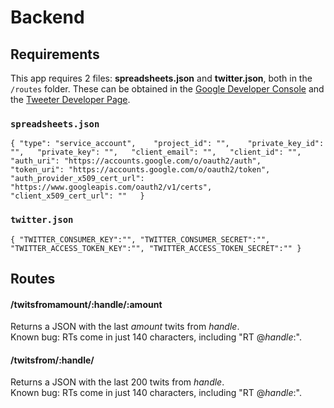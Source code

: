 # Backend
## Requirements
This app requires 2 files: **spreadsheets.json** and **twitter.json**, both in the `/routes` folder. These can be obtained in the [Google Developer Console](https://console.developers.google.com/) and the [Tweeter Developer Page](https://developer.twitter.com/).
### `spreadsheets.json`
`{
  "type": "service_account",   
  "project_id": "",   
  "private_key_id": "",  
  "private_key": "",  
  "client_email": "",  
  "client_id": "",  
  "auth_uri": "https://accounts.google.com/o/oauth2/auth",  
  "token_uri": "https://accounts.google.com/o/oauth2/token",  
  "auth_provider_x509_cert_url": "https://www.googleapis.com/oauth2/v1/certs",  
  "client_x509_cert_url": ""  
}` 
### `twitter.json`
`{
    "TWITTER_CONSUMER_KEY":"",
    "TWITTER_CONSUMER_SECRET":"",
    "TWITTER_ACCESS_TOKEN_KEY":"",
    "TWITTER_ACCESS_TOKEN_SECRET":""
}`

## Routes

#### /twitsfromamount/:handle/:amount
Returns a JSON with the last _amount_ twits from _handle_.  
Known bug: RTs come in just 140 characters, including "RT @_handle_:".

#### /twitsfrom/:handle/
Returns a JSON with the last 200 twits from _handle_.  
Known bug: RTs come in just 140 characters, including "RT @_handle_:".
